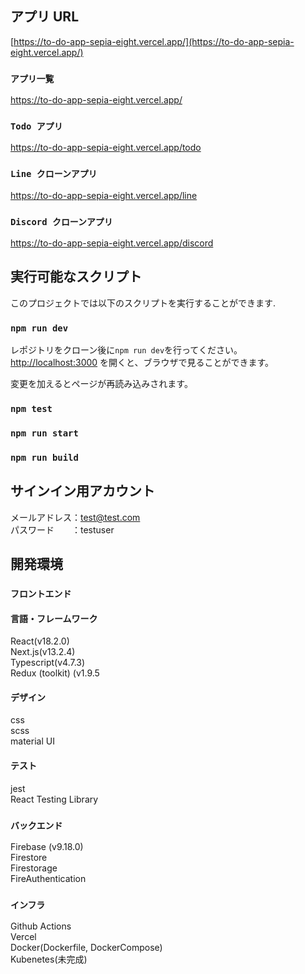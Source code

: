 ## アプリ URL
[https://to-do-app-sepia-eight.vercel.app/](https://to-do-app-sepia-eight.vercel.app/)

### `アプリ一覧`
https://to-do-app-sepia-eight.vercel.app/

### `Todo アプリ`
https://to-do-app-sepia-eight.vercel.app/todo

### `Line クローンアプリ`
https://to-do-app-sepia-eight.vercel.app/line

### `Discord クローンアプリ`
https://to-do-app-sepia-eight.vercel.app/discord

## 実行可能なスクリプト
このプロジェクトでは以下のスクリプトを実行することができます.

### `npm run dev`

レポジトリをクローン後に`npm run dev`を行ってください。  
[http://localhost:3000](http://localhost:3000) を開くと、ブラウザで見ることができます。  

変更を加えるとページが再読み込みされます。

### `npm test`

### `npm run start`

### `npm run build`

## サインイン用アカウント

メールアドレス：test@test.com  
パスワード　　：testuser

## 開発環境
### `フロントエンド`
#### 言語・フレームワーク
React(v18.2.0)  
Next.js(v13.2.4)  
Typescript(v4.7.3)  
Redux (toolkit) (v1.9.5

#### デザイン
css  
scss  
material UI  
  
#### テスト
jest  
React Testing Library  

### `バックエンド`
Firebase (v9.18.0)  
Firestore  
Firestorage  
FireAuthentication  
  
### `インフラ`
Github Actions  
Vercel  
Docker(Dockerfile, DockerCompose)  
Kubenetes(未完成)  
  
